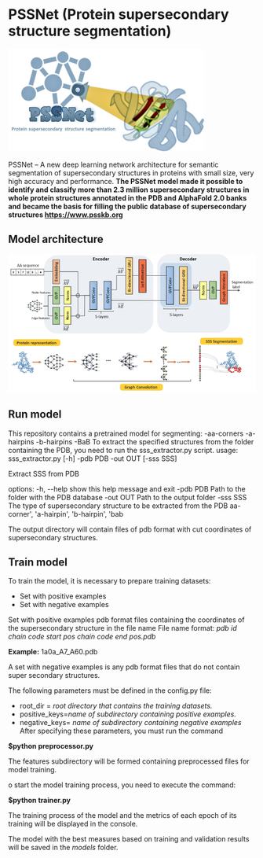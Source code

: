 # PSSNet (Protein supersecondary structure segmentation) 
![alt text](https://github.com/Denis21800/PSSNet/blob/master/Logo/pssnet.png)


PSSNet – A new deep learning network architecture for semantic segmentation of supersecondary structures in proteins with small size, very high accuracy and performance.
**The PSSNet model made it possible to identify and classify more than 2.3 million supersecondary structures in whole protein structures annotated in the PDB and AlphaFold 2.0 banks and became the basis for filling the public database of supersecondary structures https://www.psskb.org**
## Model architecture

![alt text](https://github.com/Denis21800/PSSNet/blob/master/Logo/arcitecture.png)


## Run model
This repository contains a pretrained model for segmenting: 
-aa-corners
-a-hairpins 
-b-hairpins
-BaB
To extract the specified structures from the folder containing the PDB, you need to run the sss_extractor.py script.
usage: sss_extractor.py [-h] -pdb PDB -out OUT [-sss SSS]

Extract SSS from PDB

options:
  -h, --help  show this help message and exit
  -pdb PDB    Path to the folder with the PDB database
  -out OUT    Path to the output folder
  -sss SSS    The type of supersecondary structure to be extracted from the
              PDB aa-corner', 'a-hairpin', 'b-hairpin', 'bab


The output directory will contain files of pdb format with cut coordinates of supersecondary structures.


## Train model
To train the model, it is necessary to prepare training datasets:
- Set with positive examples
- Set with negative examples


Set with positive examples pdb format files containing the coordinates of the supersecondary structure in the file name
File name format: _pdb id chain code start pos chain code end pos.pdb_

**Example:** 1a0a_A7_A60.pdb

A set with negative examples is any pdb format files that do not contain super secondary structures.

The following parameters must be defined in the config.py file:
- root_dir = _root directory that contains the training datasets._
- positive_keys=_name of subdirectory containing positive examples._ 
- negative_keys= _name of subdirectory containing negative examples_
After specifying these parameters, you must run the command

**$python preprocessor.py**

The features subdirectory will be formed containing preprocessed files for model training.

o start the model training process, you need to execute the command:

**$python trainer.py**

The training process of the model and the metrics of each epoch of its training will be displayed in the console.

The model with the best measures based on training and validation results will be saved in the _models_ folder.
